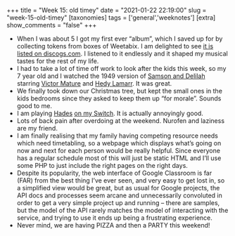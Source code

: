+++
title = "Week 15: old timey"
date = "2021-01-22 22:19:00"
slug = "week-15-old-timey"
[taxonomies]
tags = ['general','weeknotes']
[extra]
show_comments = "false"
+++

- When I was about 5 I got my first ever “album”, which I saved up for by collecting tokens from boxes of Weetabix. I am delighted to see [it is listed on discogs.com](https://www.discogs.com/Various-Weetabix-Top-Trax-Dunks-Cassette-/release/2451833). I listened to it endlessly and it shaped my musical tastes for the rest of my life.
- I had to take a lot of time off work to look after the kids this week, so my 7 year old and I watched the 1949 version of [Samson and Delilah](https://en.wikipedia.org/wiki/Samson_and_Delilah_(1949_film)) starring [Victor Mature](https://en.wikipedia.org/wiki/Victor_Mature) and [Hedy Lamarr](https://en.wikipedia.org/wiki/Hedy_Lamarr). It was great.
- We finally took down our Christmas tree, but kept the small ones in the kids bedrooms since they asked to keep them up “for morale”. Sounds good to me.
- I am playing [Hades](https://en.wikipedia.org/wiki/Hades_(video_game)) [on my Switch](https://www.nintendo.co.uk/Games/Nintendo-Switch-download-software/Hades-1821819.html). It is actually annoyingly good.
- Lots of back pain after overdoing at the weekend. Nurofen and laziness are my friend.
- I am finally realising that my family having competing resource needs which need timetabling, so a webpage which displays what’s going on now and next for each person would be really helpful. Since everyone has a regular schedule most of this will just be static HTML and I’ll use some PHP to just include the right pages on the right days.
- Despite its popularity, the web interface of Google Classroom is far (FAR) from the best thing I’ve ever seen, and very easy to get lost in, so a simplified view would be great, but as usual for Google projects, the API docs and processes seem arcane and unnecessarily convoluted in order to get a very simple project up and running – there are samples, but the model of the API rarely matches the model of interacting with the service, and trying to use it ends up being a frustrating experience.
- Never mind, we are having PIZZA and then a PARTY this weekend!
